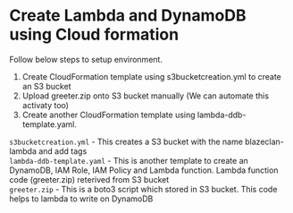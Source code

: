 # Create Lambda and DynamoDB using Cloud formation 

Follow below steps to setup environment. 
1. Create CloudFormation template using s3bucketcreation.yml  to create an S3 bucket 
2. Upload greeter.zip onto S3 bucket manually (We can automate this activaty too) 
3. Create another CloudFormation template using lambda-ddb-template.yaml. 

`s3bucketcreation.yml` - This creates a S3 bucket with the name blazeclan-lambda and add tags   
`lambda-ddb-template.yaml` - This is another template to create an DynamoDB, IAM Role, IAM Policy and Lambda function. Lambda function code (greeter.zip) reterived from S3 bucket   
`greeter.zip` - This is a boto3 script which stored in S3 bucket. This code helps to lambda to write on DynamoDB
